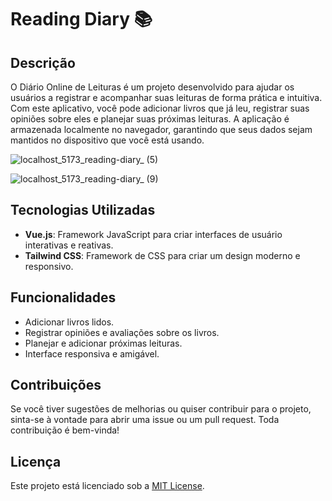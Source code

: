 # Reading Diary 📚

## Descrição

O Diário Online de Leituras é um projeto desenvolvido para ajudar os usuários a registrar e acompanhar suas leituras de forma prática e intuitiva. Com este aplicativo, você pode adicionar livros que já leu, registrar suas opiniões sobre eles e planejar suas próximas leituras. A aplicação é armazenada localmente no navegador, garantindo que seus dados sejam mantidos no dispositivo que você está usando.

![localhost_5173_reading-diary_ (5)](https://github.com/user-attachments/assets/de1511a8-1c34-40b0-a27c-483c790cfdd3)

![localhost_5173_reading-diary_ (9)](https://github.com/user-attachments/assets/ba30bc5b-e6b5-4213-a469-4d9feee9ec9a)

## Tecnologias Utilizadas

- **Vue.js**: Framework JavaScript para criar interfaces de usuário interativas e reativas.
- **Tailwind CSS**: Framework de CSS para criar um design moderno e responsivo.

## Funcionalidades

- Adicionar livros lidos.
- Registrar opiniões e avaliações sobre os livros.
- Planejar e adicionar próximas leituras.
- Interface responsiva e amigável.

## Contribuições

Se você tiver sugestões de melhorias ou quiser contribuir para o projeto, sinta-se à vontade para abrir uma issue ou um pull request. Toda contribuição é bem-vinda!

## Licença

Este projeto está licenciado sob a [MIT License](LICENSE).

